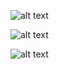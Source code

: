  ![alt text](https://64.media.tumblr.com/d2efcf6c28345bcfb21717bce5ee3150/0f74569ff2e74742-65/s540x810/3577568d844bc2840cbf8a99a758a1f779f011af.pnj)

 
 ![alt text](https://i.imgur.com/umVxzZQ.png)



![alt text](https://64.media.tumblr.com/ffca31ffe10f906a5640793af5aeee13/0f74569ff2e74742-3e/s540x810/ab47d6e2938e2a7903e283cf17aa4f7d6cdce9a4.pnj)
